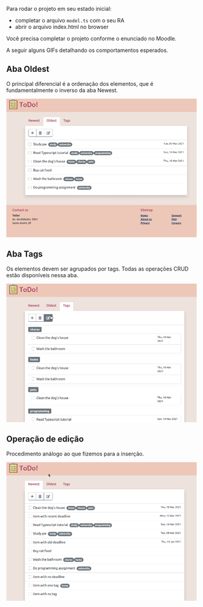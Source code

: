 Para rodar o projeto em seu estado inicial:

* completar o arquivo `model.ts` com o seu RA
* abrir o arquivo index.html no browser

Você precisa completar o projeto conforme o enunciado no Moodle.

A seguir alguns GIFs detalhando os comportamentos esperados.

## Aba Oldest

O principal diferencial é a ordenação dos elementos, que é fundamentalmente o inverso
da aba Newest.

![oldest-demo](./doc/oldest-demo.gif)

## Aba Tags

Os elementos devem ser agrupados por tags. Todas as operações CRUD estão disponíveis
nessa aba.

![tags-demo](./doc/tags-demo.gif)

## Operação de edição

Procedimento análogo ao que fizemos para a inserção.

![edit-demo](./doc/edit-demo.gif)

